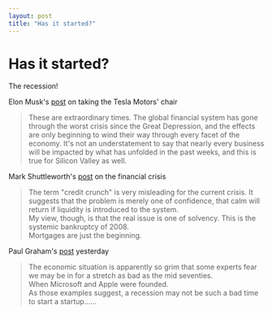 ```yaml
---
layout: post
title: "Has it started?"
---
```

Has it started?
===
The recession!  
  
Elon Musk's [post][0] on taking the Tesla Motors' chair  

> These are extraordinary times. The global financial system has gone through the worst crisis since the Great Depression, and the effects are only beginning to wind their way through every facet of the economy. It's not an understatement to say that nearly every business will be impacted by what has unfolded in the past weeks, and this is true for Silicon Valley as well.

  
Mark Shuttleworth's [post][1] on the financial crisis  

> The term "credit crunch" is very misleading for the current crisis. It suggests that the problem is merely one of confidence, that calm will return if liquidity is introduced to the system.  
> My view, though, is that the real issue is one of solvency. This is the systemic bankruptcy of 2008\.  
> Mortgages are just the beginning.

  
Paul Graham's [post][2] yesterday  

> The economic situation is apparently so grim that some experts fear we may be in for a stretch as bad as the mid seventies.  
> When Microsoft and Apple were founded.  
> As those examples suggest, a recession may not be such a bad time to start a startup......



[0]: http://www.teslamotors.com/blog2/?p=65
[1]: http://www.markshuttleworth.com/archives/220
[2]: http://www.paulgraham.com/badeconomy.html
